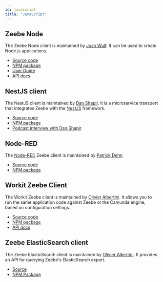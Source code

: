 ```yaml
---
id: javascript
title: "JavaScript"
---
```


## Zeebe Node

The Zeebe Node client is maintained by [Josh Wulf](https://github.com/jwulf). It can be used to create Node.js applications.

* [Source code](https://github.com/creditsenseau/zeebe-client-node-js)
* [NPM package](https://www.npmjs.com/package/zeebe-node)
* [User Guide](http://zeebe.joshwulf.com/)
* [API docs](https://creditsenseau.github.io/zeebe-client-node-js/)

## NestJS client

The NestJS client is maintained by [Dan Shapir](https://github.com/danshapir). It is a microservice transport that integrates Zeebe with the [NestJS](https://nestjs.com/) framework.

* [Source code](https://github.com/pay-k/nestjs-zeebe)
* [NPM package](https://www.npmjs.com/package/@payk/nestjs-zeebe)
* [Podcast interview with Dan Shapir](https://zeebe.buzzsprout.com/454051/1989112-zeebe-and-nestjs)

## Node-RED

The [Node-RED](https://nodered.org/) Zeebe client is maintained by [Patrick Dehn](https://github.com/pedesen).

* [Source code](https://github.com/pedesen/node-red-contrib-zeebe)
* [NPM package](https://www.npmjs.com/package/node-red-contrib-zeebe)


## Workit Zeebe Client

The Workit Zeebe client is maintained by [Olivier Albertini](https://github.com/OlivierAlbertini). It allows you to run the same application code against Zeebe or the Camunda engine, based on configuration settings.

* [Source code](https://github.com/VilledeMontreal/workit)
* [NPM package](https://www.npmjs.com/package/workit-zeebe-client)
* [API docs](https://villedemontreal.github.io/workit/)

## Zeebe ElasticSearch client

The Zeebe ElasticSearch client is maintained by [Olivier Albertini](https://github.com/OlivierAlbertini). It provides an API for querying Zeebe's ElasticSearch export.

* [Source](https://github.com/VilledeMontreal/workit/tree/master/packages/zeebe-elasticsearch-client)
* [NPM Package](https://www.npmjs.com/package/zeebe-elasticsearch-client)
